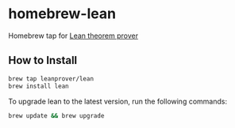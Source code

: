 homebrew-lean
=============

Homebrew tap for [Lean theorem prover][lean]

[lean]: https://github.com/leanprover/lean


How to Install
--------------

```bash
brew tap leanprover/lean
brew install lean
```

To upgrade lean to the latest version, run the following commands:

```bash
brew update && brew upgrade
```

